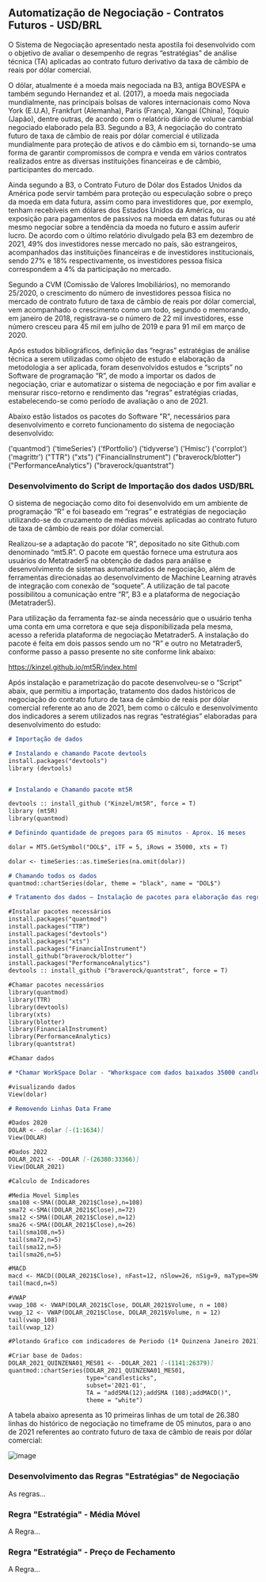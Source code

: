 ##  Automatização de Negociação -  Contratos Futuros - USD/BRL

O Sistema de Negociação apresentado nesta apostila foi desenvolvido com o objetivo de avaliar o desempenho de regras “estratégias” de análise técnica (TA) aplicadas ao contrato futuro derivativo da taxa de câmbio de reais por dólar comercial.

O dólar, atualmente é a moeda mais negociada na B3, antiga BOVESPA e também segundo Hernandez et al. (2017), a moeda mais negociada mundialmente, nas principais bolsas de valores internacionais como Nova York (E.U.A), Frankfurt (Alemanha), Paris (França), Xangai (China), Tóquio (Japão), dentre outras, de acordo com o relatório diário de volume cambial negociado elaborado pela B3. Segundo a B3, A negociação do contrato futuro de taxa de câmbio de reais por dólar comercial é utilizada mundialmente para proteção de ativos e do câmbio em si, tornando-se uma forma de garantir compromissos de compra e venda em vários contratos realizados entre as diversas instituições financeiras e de câmbio, participantes do mercado.

Ainda segundo a B3, o Contrato Futuro de Dólar dos Estados Unidos da América pode servir também para proteção ou especulação sobre o preço da moeda em data futura, assim como para investidores que, por exemplo, tenham recebíveis em dólares dos Estados Unidos da América, ou exposição para pagamentos de passivos na moeda em datas futuras ou até mesmo negociar sobre a tendência da moeda no futuro e assim auferir lucro. De acordo com o último relatório divulgado pela B3 em dezembro de 2021, 49% dos investidores nesse mercado no país, são estrangeiros, acompanhados das instituições financeiras e de investidores institucionais, sendo 27% e 18% respectivamente, os investidores pessoa física correspondem a 4% da participação no mercado.

Segundo a CVM (Comissão de Valores Imobiliários), no memorando 25/2020, o crescimento do número de investidores pessoa física no mercado de contrato futuro de taxa de câmbio de reais por dólar comercial, vem acompanhado o crescimento como um todo, segundo o memorando, em janeiro de 2018, registrava-se o número de 22 mil investidores, esse número cresceu para 45 mil em julho de 2019 e para 91 mil em março de 2020.

Após estudos bibliográficos, definição das “regras” estratégias de análise técnica a serem utilizadas como objeto de estudo e elaboração da metodologia a ser aplicada, foram desenvolvidos estudos e “scripts” no Software de programação “R”, de modo a importar os dados de negociação, criar e automatizar o sistema de negociação e por fim avaliar e mensurar risco-retorno e rendimento das “regras” estratégias criadas, estabelecendo-se como período de avaliação o ano de 2021. 

Abaixo estão listados os pacotes do Software "R", necessários para desenvolvimento e correto funcionamento do sistema de negociação desenvolvido:

('quantmod')
('timeSeries')
('fPortfolio')
('tidyverse')
('Hmisc')
('corrplot')
('magrittr')
("TTR")
("xts")
("FinancialInstrument")
("braverock/blotter")
("PerformanceAnalytics")
("braverock/quantstrat")

### Desenvolvimento do Script de Importação dos dados USD/BRL

O sistema de negociação como dito foi desenvolvido em um ambiente de programação “R” e foi baseado em “regras” e estratégias de negociação utilizando-se do cruzamento de médias móveis aplicadas ao contrato futuro de taxa de câmbio de reais por dólar comercial.

Realizou-se a adaptação do pacote “R”, depositado no site Github.com denominado “mt5.R”. O pacote em questão fornece uma estrutura aos usuários do Metatrader5 na obtenção de dados para análise e desenvolvimento de sistemas automatizados de negociação, além de ferramentas direcionadas ao desenvolvimento de Machine Learning através de integração com conexão de “soquete”. A utilização de tal pacote possibilitou a comunicação entre “R”, B3 e a plataforma de negociação (Metatrader5).

Para utilização da ferramenta faz-se ainda necessário que o usuário tenha uma conta em uma corretora e que seja disponibilizada pela mesma, acesso a referida plataforma de negociação Metatrader5. A instalação do pacote é feita em dois passos sendo um no “R” e outro no Metatrader5, conforme passo a passo presente no site conforme link abaixo:

https://kinzel.github.io/mt5R/index.html

Após instalação e parametrização do pacote desenvolveu-se o “Script” abaix, que permitiu a importação, tratamento dos dados históricos de negociação do contrato futuro de taxa de câmbio de reais por dólar comercial referente ao ano de 2021, bem como o cálculo e desenvolvimento dos indicadores a serem utilizados nas regras “estratégias” elaboradas para desenvolvimento do estudo:

```markdown
# Importação de dados

# Instalando e chamando Pacote devtools
install.packages("devtools")
library (devtools)


# Instalando e Chamando pacote mt5R

devtools :: install_github ("Kinzel/mt5R", force = T)
library (mt5R)
library(quantmod)

# Definindo quantidade de pregoes para 05 minutos - Aprox. 16 meses

dolar = MT5.GetSymbol("DOL$", iTF = 5, iRows = 35000, xts = T)

dolar <- timeSeries::as.timeSeries(na.omit(dolar))

# Chamando todos os dados
quantmod::chartSeries(dolar, theme = "black", name = "DOL$")

# Tratamento dos dados – Instalação de pacotes para elaboração das regras “estratégias”

#Instalar pacotes necessários
install.packages("quantmod")
install.packages("TTR")
install.packages("devtools")
install.packages("xts")
install.packages("FinancialInstrument")
install_github("braverock/blotter")
install.packages("PerformanceAnalytics")
devtools :: install_github ("braverock/quantstrat", force = T)

#Chamar pacotes necessários
library(quantmod)
library(TTR)
library(devtools)
library(xts)
library(blotter)
library(FinancialInstrument)
library(PerformanceAnalytics)
library(quantstrat)

#Chamar dados

# *Chamar WorkSpace Dolar - "Whorkspace com dados baixados 35000 candles - Série XTS"

#visualizando dados
View(dolar)

# Removendo Linhas Data Frame

#Dados 2020
DOLAR <- -dolar [-(1:1634)]
View(DOLAR)

#Dados 2022
DOLAR_2021 <- -DOLAR [-(26380:33366)]
View(DOLAR_2021)

#Calculo de Indicadores

#Media Movel Simples
sma108 <-SMA((DOLAR_2021$Close),n=108)
sma72 <-SMA((DOLAR_2021$Close),n=72)
sma12 <-SMA((DOLAR_2021$Close),n=12)
sma26 <-SMA((DOLAR_2021$Close),n=26)
tail(sma108,n=5)
tail(sma72,n=5)
tail(sma12,n=5)
tail(sma26,n=5)

#MACD
macd <- MACD((DOLAR_2021$Close), nFast=12, nSlow=26, nSig=9, maType=SMA)
tail(macd,n=5)

#VWAP
vwap_108 <- VWAP(DOLAR_2021$Close, DOLAR_2021$Volume, n = 108)
vwap_12 <- VWAP(DOLAR_2021$Close, DOLAR_2021$Volume, n = 12)
tail(vwap_108)
tail(vwap_12)

#Plotando Grafico com indicadores de Periodo (1ª Quinzena Janeiro 2021)

#Criar base de Dados:
DOLAR_2021_QUINZENA01_MES01 <- -DOLAR_2021 [-(1141:26379)]
quantmod::chartSeries(DOLAR_2021_QUINZENA01_MES01,
                      type="candlesticks",
                      subset='2021-01',
                      TA = "addSMA(12);addSMA (108);addMACD()",
                      theme = "white")

```

A tabela abaixo apresenta as 10 primeiras linhas de um total de 26.380 linhas do histórico de negociação no timeframe de 05 minutos, para o ano de 2021 referentes ao contrato futuro de taxa de câmbio de reais por dólar comercial:

![image](https://user-images.githubusercontent.com/104097497/165585552-67ffe9f4-d472-491a-bf0a-4ff68b32ac51.png)


### Desenvolvimento das Regras "Estratégias" de Negociação

As regras...

### Regra "Estratégia" - Média Móvel

A Regra...

### Regra "Estratégia" - Preço de Fechamento

A Regra...
